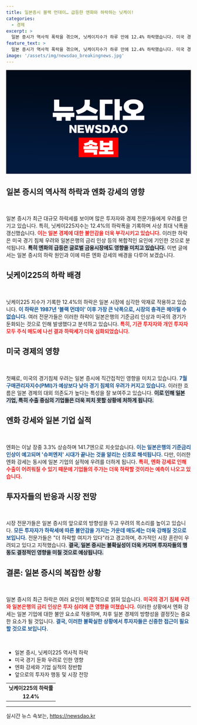 ```yaml
---
title: 일본증시 블랙 먼데이… 급등한 엔화와 하락하는 닛케이!
categories:
  - 경제
excerpt: >
  일본 증시가 역사적 폭락을 겪으며, 닛케이지수가 하루 만에 12.4% 하락했습니다. 미국 경기 침체 우려와 일본 엔화 강세가 겹치며 시장은 혼란에 빠졌고, 주요 대기업 주가도 급락했습니다. 이번 사태의 배경을 짚어봅니다!
feature_text: >
  일본 증시가 역사적 폭락을 겪으며, 닛케이지수가 하루 만에 12.4% 하락했습니다. 미국 경기 침체 우려와 일본 엔화 강세가 겹치며 시장은 혼란에 빠졌고, 주요 대기업 주가도 급락했습니다. 이번 사태의 배경을 짚어봅니다!
image: '/assets/img/newsdao_breakingnews.jpg'
---
```


<p><img src="/assets/img/newsdao_breakingnews.jpg" alt="koreaapp 속보" /></p>

<h2 data-ke-size="size26">일본 증시의 역사적 하락과 엔화 강세의 영향</h2>

<p data-ke-size="size16">&nbsp;</p>   

<p>일본 증시가 최근 대규모 하락세를 보이며 많은 투자자와 경제 전문가들에게 우려를 안기고 있습니다. 특히, 닛케이225지수는 12.4%의 하락폭을 기록하며 사상 최대 낙폭을 갱신했습니다. <b><span style="color: #ee2323;">이는 일본 경제에 대한 불안감을 더욱 부각시키고 있습니다.</span></b> 이러한 하락은 미국 경기 침체 우려와 일본은행의 금리 인상 등의 복합적인 요인에 기인한 것으로 분석됩니다. <b><span style="background-color: #21538527;">특히 엔화의 급등은 글로벌 금융시장에도 영향을 미치고 있습니다.</span></b> 이번 글에서는 일본 증시의 하락 원인과 이에 따른 엔화 강세의 배경을 다루어 보겠습니다.</p>

<h2 data-ke-size="size26">닛케이225의 하락 배경</h2>

<p data-ke-size="size16">&nbsp;</p>   

<p>닛케이225 지수가 기록한 12.4%의 하락은 일본 시장에 심각한 악재로 작용하고 있습니다. <b><span style="color: #1a5490;">이 하락은 1987년 ‘블랙 먼데이’ 이후 가장 큰 낙폭으로, 시장의 충격은 헤아릴 수 없습니다.</span></b> 여러 전문가들은 이러한 하락이 일본은행의 기준금리 인상과 미국의 경기가 둔화되는 것으로 인해 발생했다고 분석하고 있습니다. <b><span style="color: #ee2323;">특히, 기관 투자자와 개인 투자자 모두 주식 매도에 나선 결과 하락세가 더욱 심화되었습니다.</span></b></p>

<h2 data-ke-size="size26">미국 경제의 영향</h2>

<p data-ke-size="size16">&nbsp;</p>   

<p>첫째로, 미국의 경기침체 우려는 일본 증시에 직간접적인 영향을 미치고 있습니다. <b><span style="color: #1a5490;">7월 구매관리자지수(PMI)가 예상보다 낮아 경기 침체의 우려가 커지고 있습니다.</span></b> 이러한 흐름은 일본 경제의 대외 의존도가 높다는 특성을 잘 보여주고 있습니다. <b><span style="background-color: #21538527;">이로 인해 일본 기업, 특히 수출 중심의 기업들은 더욱 피치 못할 상황에 처하게 됩니다.</span></b></p>

<h2 data-ke-size="size26">엔화 강세와 일본 기업 실적</h2>

<p data-ke-size="size16">&nbsp;</p>   

<p>엔화는 이날 장중 3.3% 상승하며 141.7엔으로 치솟았습니다. <b><span style="color: #1a5490;">이는 일본은행의 기준금리 인상이 예고되며 '슈퍼엔저' 시대가 끝나는 것을 알리는 신호로 해석됩니다.</span></b> 다만, 이러한 엔화 강세는 동시에 일본 기업의 실적에 우려를 더하게 됩니다. <b><span style="color: #ee2323;">특히, 엔화 강세로 인해 수출이 어려워질 수 있기 때문에 기업들의 주가는 더욱 하락할 것이라는 예측이 나오고 있습니다.</span></b></p>

<h2 data-ke-size="size26">투자자들의 반응과 시장 전망</h2>

<p data-ke-size="size16">&nbsp;</p>   

<p>시장 전문가들은 일본 증시의 앞으로의 방향성을 두고 우려의 목소리를 높이고 있습니다. <b><span style="color: #1a5490;">모든 투자자가 하락세에 따른 불안감을 가지는 가운데 매도세는 더욱 강해질 것으로 보입니다.</span></b> 전문가들은 "더 하락할 여지가 있다"라고 경고하며, 추가적인 시장 혼란이 우려되고 있다고 지적했습니다. <b><span style="background-color: #21538527;">결국, 일본 증시는 불확실성이 더욱 커지며 투자자들의 행동도 결정적인 영향을 미칠 것으로 예상됩니다.</span></b></p>

<h2 data-ke-size="size26">결론: 일본 증시의 복잡한 상황</h2>

<p data-ke-size="size16">&nbsp;</p>   

<p>일본 증시의 최근 하락은 여러 요인이 복합적으로 얽혀 있습니다. <b><span style="color: #ee2323;">미국의 경기 침체 우려와 일본은행의 금리 인상은 투자 심리에 큰 영향을 미쳤습니다.</span></b> 이러한 상황에서 엔화 강세는 일본 기업에 대한 불안 요소로 작용하며, 차후 일본 경제의 방향성을 결정짓는 중요한 요소가 될 것입니다. <b><span style="color: #1a5490;">결국, 이러한 불확실한 상황에서 투자자들은 신중한 접근이 필요할 것으로 보입니다.</span></b></p>

<p data-ke-size="size16">&nbsp;</p>  

<ul>
    <li>일본 증시, 닛케이225 역사적 하락</li>
    <li>미국 경기 둔화 우려로 인한 영향</li>
    <li>엔화 강세와 기업 실적의 정반합</li>
    <li>앞으로의 투자자 행동 및 시장 전망</li>
</ul>

<table style="width:100%;">
    <tr>
        <td style="text-align: center; height: 17px;"><b>닛케이225의 하락률</b></td>
    </tr>
    <tr>
        <td style="text-align: center; height: 17px;"><b>12.4%</b></td>
    </tr>
</table>

<hr>
실시간 뉴스 속보는, <a href="https://newsdao.kr" rel="dofollow">https://newsdao.kr</a>


